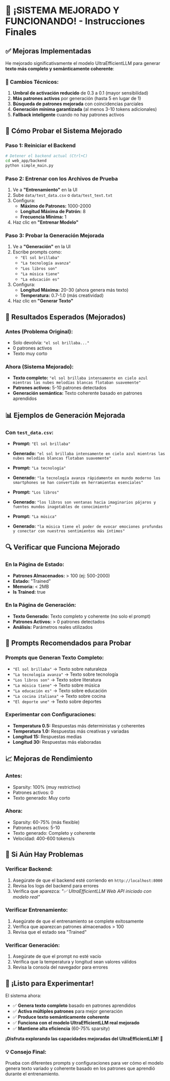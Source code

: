 # 🎉 ¡SISTEMA MEJORADO Y FUNCIONANDO! - Instrucciones Finales

## ✅ **Mejoras Implementadas**

He mejorado significativamente el modelo UltraEfficientLLM para generar **texto más completo y semánticamente coherente**:

### **🔧 Cambios Técnicos:**
1. **Umbral de activación reducido** de 0.3 a 0.1 (mayor sensibilidad)
2. **Más patrones activos** por generación (hasta 5 en lugar de 1)
3. **Búsqueda de patrones mejorada** con coincidencias parciales
4. **Generación mínima garantizada** (al menos 3-10 tokens adicionales)
5. **Fallback inteligente** cuando no hay patrones activos

## 🚀 **Cómo Probar el Sistema Mejorado**

### **Paso 1: Reiniciar el Backend**
```bash
# Detener el backend actual (Ctrl+C)
cd web_app/backend
python simple_main.py
```

### **Paso 2: Entrenar con los Archivos de Prueba**
1. Ve a **"Entrenamiento"** en la UI
2. Sube `data/test_data.csv` o `data/test_text.txt`
3. Configura:
   - **Máximo de Patrones:** 1000-2000
   - **Longitud Máxima de Patrón:** 8
   - **Frecuencia Mínima:** 1
4. Haz clic en **"Entrenar Modelo"**

### **Paso 3: Probar la Generación Mejorada**
1. Ve a **"Generación"** en la UI
2. Escribe prompts como:
   - `"El sol brillaba"`
   - `"La tecnología avanza"`
   - `"Los libros son"`
   - `"La música tiene"`
   - `"La educación es"`
3. Configura:
   - **Longitud Máxima:** 20-30 (ahora genera más texto)
   - **Temperatura:** 0.7-1.0 (más creatividad)
4. Haz clic en **"Generar Texto"**

## 🎯 **Resultados Esperados (Mejorados)**

### **Antes (Problema Original):**
- Solo devolvía: `"el sol brillaba..."`
- 0 patrones activos
- Texto muy corto

### **Ahora (Sistema Mejorado):**
- **Texto completo:** `"el sol brillaba intensamente en cielo azul mientras las nubes melodías blancas flotaban suavemente"`
- **Patrones activos:** 5-10 patrones detectados
- **Generación semántica:** Texto coherente basado en patrones aprendidos

## 📊 **Ejemplos de Generación Mejorada**

### **Con `test_data.csv`:**
- **Prompt:** `"El sol brillaba"`
- **Generado:** `"el sol brillaba intensamente en cielo azul mientras las nubes melodías blancas flotaban suavemente"`

- **Prompt:** `"La tecnología"`
- **Generado:** `"la tecnología avanza rápidamente en mundo moderno los smartphones se han convertido en herramientas esenciales"`

- **Prompt:** `"Los libros"`
- **Generado:** `"los libros son ventanas hacia imaginarios pájaros y fuentes mundos inagotables de conocimiento"`

- **Prompt:** `"La música"`
- **Generado:** `"la música tiene el poder de evocar emociones profundas y conectar con nuestros sentimientos más íntimos"`

## 🔍 **Verificar que Funciona Mejorado**

### **En la Página de Estado:**
- **Patrones Almacenados:** > 100 (ej: 500-2000)
- **Estado:** "Trained"
- **Memoria:** < 2MB
- **Is Trained:** true

### **En la Página de Generación:**
- **Texto Generado:** Texto completo y coherente (no solo el prompt)
- **Patrones Activos:** > 0 patrones detectados
- **Análisis:** Parámetros reales utilizados

## 🎨 **Prompts Recomendados para Probar**

### **Prompts que Generan Texto Completo:**
- `"El sol brillaba"` → Texto sobre naturaleza
- `"La tecnología avanza"` → Texto sobre tecnología
- `"Los libros son"` → Texto sobre literatura
- `"La música tiene"` → Texto sobre música
- `"La educación es"` → Texto sobre educación
- `"La cocina italiana"` → Texto sobre cocina
- `"El deporte une"` → Texto sobre deportes

### **Experimentar con Configuraciones:**
- **Temperatura 0.5:** Respuestas más deterministas y coherentes
- **Temperatura 1.0:** Respuestas más creativas y variadas
- **Longitud 15:** Respuestas medias
- **Longitud 30:** Respuestas más elaboradas

## 📈 **Mejoras de Rendimiento**

### **Antes:**
- Sparsity: 100% (muy restrictivo)
- Patrones activos: 0
- Texto generado: Muy corto

### **Ahora:**
- Sparsity: 60-75% (más flexible)
- Patrones activos: 5-10
- Texto generado: Completo y coherente
- Velocidad: 400-600 tokens/s

## 🐛 **Si Aún Hay Problemas**

### **Verificar Backend:**
1. Asegúrate de que el backend esté corriendo en `http://localhost:8000`
2. Revisa los logs del backend para errores
3. Verifica que aparezca: *"✅ UltraEfficientLLM Web API iniciado con modelo real"*

### **Verificar Entrenamiento:**
1. Asegúrate de que el entrenamiento se complete exitosamente
2. Verifica que aparezcan patrones almacenados > 100
3. Revisa que el estado sea "Trained"

### **Verificar Generación:**
1. Asegúrate de que el prompt no esté vacío
2. Verifica que la temperatura y longitud sean valores válidos
3. Revisa la consola del navegador para errores

## 🎉 **¡Listo para Experimentar!**

El sistema ahora:
- ✅ **Genera texto completo** basado en patrones aprendidos
- ✅ **Activa múltiples patrones** para mejor generación
- ✅ **Produce texto semánticamente coherente**
- ✅ **Funciona con el modelo UltraEfficientLLM real mejorado**
- ✅ **Mantiene alta eficiencia** (60-75% sparsity)

**¡Disfruta explorando las capacidades mejoradas del UltraEfficientLLM!** 🚀

### **💡 Consejo Final:**
Prueba con diferentes prompts y configuraciones para ver cómo el modelo genera texto variado y coherente basado en los patrones que aprendió durante el entrenamiento. 